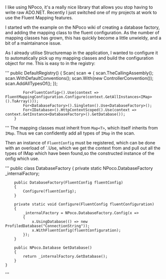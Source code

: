 I like using NPoco, it's a really nice library that allows you stop having to write raw ADO.NET. Recently I just switched one of my projects at work to use the Fluent Mapping features.

I started wth the example on the NPoco wiki of creating a database factory, and adding the mapping class to the fluent configuration. As the number of mapping classes has grown, this has quickly become a little unwieldy, and a bit of a maintainance issue.

As I already utilise Structuremap in the application, I wanted to configure it to automatically pick up my mapping classes and build the configuration object for me. This is easy to in the registry:

'''
		public DefaultRegistry()
		{
			Scan(
				scan =>
				{
					scan.TheCallingAssembly();
					scan.WithDefaultConventions();
					scan.With(new ControllerConvention());
					scan.AddAllTypesOf<IMap>();
				});

			For<FluentConfig>().Use(context => FluentMappingConfiguration.Configure(context.GetAllInstances<IMap>().ToArray()));
			For<DatabaseFactory>().Singleton().Use<DatabaseFactory>();
			For<IDatabase>().HttpContextScoped().Use(context => context.GetInstance<DatabaseFactory>().GetDatabase());
		}
'''
The mapping classes must inherit from `Map<T>`, which itself inherits from `IMap`. Thus we can confidently add all types of `IMap` in the scan.

Then an instance of `FluentConfig` must be registered, which can be done with an overload of `.Use, which we get the context from and pull out all the types of IMap which have been found,so the constructed instance of the onfig which use.



'''
	public class DatabaseFactory
	{
		private static NPoco.DatabaseFactory _internalFactory;

		public DatabaseFactory(FluentConfig fluentConfig)
		{
			Configure(fluentConfig);
		}

		private static void Configure(FluentConfig fluentConfiguration)
		{
			_internalFactory = NPoco.DatabaseFactory.Config(x =>
			{
				x.UsingDatabase(() => new ProfiledDatabase("ConnectionString"));
				x.WithFluentConfig(fluentConfiguration);
			});
		}

		public NPoco.Database GetDatabase()
		{
			return _internalFactory.GetDatabase();
		}
	}
'''
